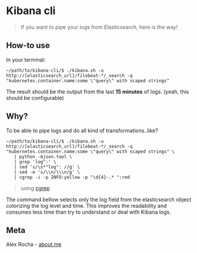 # Kibana cli
> If you want to pipe your logs from Elasticsearch, here is the way!

## How-to use

In your terminal:
```
~/path/to/kibana-cli/$ ./kibana.sh -u http://[elasticsearch_url]/filebeat-*/_search -q "kubernetes.container.name:some \"query\" with scaped strings"
```
The result should be the output from the last **15 minutes** of logs. (yeah, this should be configurable)

## Why?

To be able to pipe logs and do all kind of transformations..like?

```
~/path/to/kibana-cli/$ ./kibana.sh -u http://[elasticsearch_url]/filebeat-*/_search -q "kubernetes.container.name:some \"query\" with scaped strings" \
   | python -mjson.tool \
   | grep 'log":' \
   | sed 's/\s*"log": //g' \
   | sed -e 's/\\n/\\\n/g' \
   | cgrep -i -p INFO:yellow -p "\d{4}-.* ":red 
```
> using [cgrep](https://github.com/alexrochas/colorized-grep)

The command bellow selects only the log field from the elasticsearch object colorizing the log level and time.
This improves the readability and consumes less time than try to understand or deal with Kibana logs.

## Meta

Alex Rocha - [about.me](http://about.me/alex.rochas)
